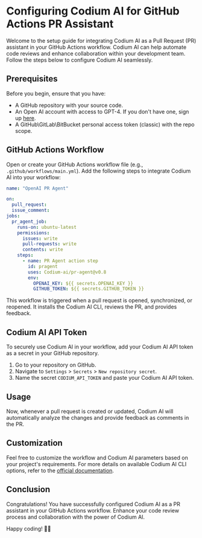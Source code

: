 # Configuring Codium AI for GitHub Actions PR Assistant

Welcome to the setup guide for integrating Codium AI as a Pull Request (PR) assistant in your GitHub Actions workflow. Codium AI can help automate code reviews and enhance collaboration within your development team. Follow the steps below to configure Codium AI seamlessly.

## Prerequisites

Before you begin, ensure that you have:

- A GitHub repository with your source code.
- An Open AI account with access to GPT-4. If you don't have one, sign up [here](https://chat.openai.com/).
- A GitHub\GitLab\BitBucket personal access token (classic) with the repo scope.

## GitHub Actions Workflow

Open or create your GitHub Actions workflow file (e.g., `.github/workflows/main.yml`). Add the following steps to integrate Codium AI into your workflow:

```yaml
name: "OpenAI PR Agent"

on:
  pull_request:
  issue_comment:
jobs:
  pr_agent_job:
    runs-on: ubuntu-latest
    permissions:
      issues: write
      pull-requests: write
      contents: write
    steps:
      - name: PR Agent action step
        id: pragent
        uses: Codium-ai/pr-agent@v0.8
        env:
          OPENAI_KEY: ${{ secrets.OPENAI_KEY }}
          GITHUB_TOKEN: ${{ secrets.GITHUB_TOKEN }}
```


This workflow is triggered when a pull request is opened, synchronized, or reopened. It installs the Codium AI CLI, reviews the PR, and provides feedback.

## Codium AI API Token

To securely use Codium AI in your workflow, add your Codium AI API token as a secret in your GitHub repository.

1. Go to your repository on GitHub.
2. Navigate to `Settings` > `Secrets` > `New repository secret`.
3. Name the secret `CODIUM_API_TOKEN` and paste your Codium AI API token.

## Usage

Now, whenever a pull request is created or updated, Codium AI will automatically analyze the changes and provide feedback as comments in the PR.

## Customization

Feel free to customize the workflow and Codium AI parameters based on your project's requirements. For more details on available Codium AI CLI options, refer to the [official documentation](https://docs.codium.team/).

## Conclusion

Congratulations! You have successfully configured Codium AI as a PR assistant in your GitHub Actions workflow. Enhance your code review process and collaboration with the power of Codium AI.

Happy coding! 🚀🤖
